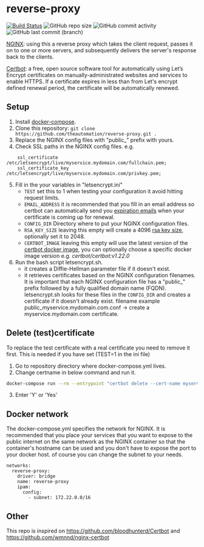 # reverse-proxy

[![Build Status](https://drone.theautomation.nl/api/badges/theautomation/reverse-proxy/status.svg)](https://drone.theautomation.nl/theautomation/reverse-proxy)
![GitHub repo size](https://img.shields.io/github/repo-size/theautomation/reverse-proxy?logo=Github)
![GitHub commit activity](https://img.shields.io/github/commit-activity/y/theautomation/reverse-proxy?logo=github)
![GitHub last commit (branch)](https://img.shields.io/github/last-commit/theautomation/reverse-proxy/main?logo=github)

[NGINX](https://www.NGINX.com/): using this a reverse proxy which takes the client request, passes it on to one or more servers, and subsequently delivers the server's response back to the clients.

[Certbot](https://www.NGINX.com/): a free, open source software tool for automatically using Let’s Encrypt certificates on manually-administrated websites and services to enable HTTPS.
If a certificate expires in less than from Let's encrypt defined renewal period, the certificate will be automatically renewed.

## Setup

1. Install [docker-compose](https://docs.docker.com/compose/install/#install-compose).
2. Clone this repository: `git clone https://github.com/theautomation/reverse-proxy.git .`
3. Replace the NGINX config files with "public\_" prefix with yours.
4. Check SSL paths in the NGINX config files. e.g.

```
    ssl_certificate /etc/letsencrypt/live/myservice.mydomain.com/fullchain.pem;
    ssl_certificate_key /etc/letsencrypt/live/myservice.mydomain.com/privkey.pem;
```

5. Fill in the your variables in "letsencrypt.ini"
   - `TEST` set this to 1 when testing your configuration it avoid hitting request limits.
   - `EMAIL_ADDRESS` it is recommended that you fill in an email address so certbot can automatically send you [expiration emails](https://letsencrypt.org/docs/expiration-emails/) when your certificate is coming up for renewal.
   - `CONFIG_DIR` Directory where to put your NGINX configuration files.
   - `RSA_KEY_SIZE` leaving this empty will create a 4096 [rsa key size](https://en.wikipedia.org/wiki/Key_size), optionally set it to 2048.
   - `CERTBOT_IMAGE` leaving this empty will use the latest version of the [certbot docker image](https://hub.docker.com/r/certbot/certbot/tags), you can optionally choose a specific docker image version e.g. _certbot/certbot:v1.22.0_
6. Run the bash script letsencrypt.sh.
   - it creates a Diffie-Hellman parameter file if it doesn't exist.
   - it retrieves certificates based on the NGINX configuration filenames. It is important that each NGINX configuration file has a "public\_" prefix followed by a fully qualified domain name (FQDN). letsencrypt.sh looks for these files in the `CONFIG_DIR` and creates a certificate if it doesn't already exist. filename example public_myservice.mydomain.com.conf -> create a myservice.mydomain.com certificate.

## Delete (test)certificate

To replace the test certificate with a real certificate you need to remove it first.
This is needed if you have set (TEST=1 in the ini file)

1. Go to repository directory where docker-compose.yml lives.
2. Change certname in below command and run it.

```bash
docker-compose run --rm --entrypoint "certbot delete --cert-name myservice.mydomain.com" prd-certbot-app
```

3. Enter 'Y' or 'Yes'

## Docker network

The docker-compose.yml specifies the network for NGINX. It is recommended that you place your services that you want to expose to the public internet on the same network as the NGINX container so that the container's hostname can be used and you don't have to expose the port to your docker host. of course you can change the subnet to your needs.

```docker-compose
networks:
  reverse-proxy:
    driver: bridge
    name: reverse-proxy
    ipam:
      config:
        - subnet: 172.22.0.0/16
```

## Other

This repo is inspired on https://github.com/bloodhunterd/Certbot and https://github.com/wmnnd/nginx-certbot
